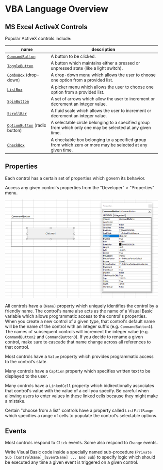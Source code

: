 # VBA Language Overview

## MS Excel ActiveX Controls

Popular ActiveX controls include:

name | description
--- | ---
[`CommandButton`](activex-controls/command-button/notes.md) | A button to be clicked.
[`ToggleButton`](activex-controls/toggle-button/notes.md) | A button which maintains either a pressed or unpressed state (like a light switch).
[`ComboBox`](activex-controls/combo-box/notes.md) (drop-down) | A drop-down menu which allows the user to choose one option from a provided list.
[`ListBox`](activex-controls/list-box/notes.md) | A picker menu which allows the user to choose one option from a provided list.
[`SpinButton`](activex-controls/spin-button/notes.md) | A set of arrows which allow the user to increment or decrement an integer value.
[`ScrollBar`](activex-controls/scroll-bar/notes.md) | A fluid scale which allows the user to increment or decrement an integer value.
[`OptionButton`](activex-controls/option-button/notes.md) (radio button) | A selectable circle belonging to a specified group from which only one may be selected at any given time.
[`CheckBox`](activex-controls/check-box/notes.md) | A checkable box belonging to a specified group from which zero or more may be selected at any given time.

## Properties

Each control has a certain set of properties which govern its behavior.

Access any given control's properties from the "Developer" > "Properties" menu.

![a menu depicting a control's properties. on the left are the property names and on the right are their respective values](/notes/visual-basic/activex-controls/command-button/command-button-properties.png)

All controls have a `(Name)` property which uniquely identifies the control by a friendly name. The control's name also acts as the name of a Visual Basic variable which allows programmatic access to the control's properties. When you create a new control of a given type, that control's default name will be the name of the control with an integer suffix (e.g. `CommandButton1`). The names of subsequent controls will increment the integer value (e.g. `CommandButton2` and `CommandButton3`). If you decide to rename a given control, make sure to cascade that name change across all references to that control.

Most controls have a `Value` property which provides programmatic access to the control's state.

Many controls have a `Caption` property which specifies written text to be displayed to the user.

Many controls have a `LinkedCell` property which bidirectionally associates that control's value with the value of a cell you specify. Be careful when allowing users to enter values in these linked cells because they might make a mistake.

Certain "choose from a list" controls have a property called `ListFillRange` which specifies a range of cells to populate the control's selectable options.

## Events

Most controls respond to `Click` events. Some also respond to `Change` events.

Write Visual Basic code inside a specially named sub-procedure (`Private Sub [ControlName]_[EventName] ... End Sub`) to specify logic which should be executed any time a given event is triggered on a given control.
